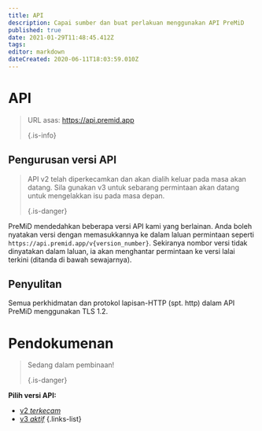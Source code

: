 ```yaml
---
title: API
description: Capai sumber dan buat perlakuan menggunakan API PreMiD
published: true
date: 2021-01-29T11:48:45.412Z
tags:
editor: markdown
dateCreated: 2020-06-11T18:03:59.010Z
---
```


# API

> URL asas: https://api.premid.app 
> 
> {.is-info}

## Pengurusan versi API
> API v2 telah diperkecamkan dan akan dialih keluar pada masa akan datang. Sila gunakan v3 untuk sebarang permintaan akan datang untuk mengelakkan isu pada masa depan. 
> 
> {.is-danger}

PreMiD mendedahkan beberapa versi API kami yang berlainan. Anda boleh nyatakan versi dengan memasukkannya ke dalam laluan permintaan seperti `https://api.premid.app/v{version_number}`. Sekiranya nombor versi tidak dinyatakan dalam laluan, ia akan menghantar permintaan ke versi lalai terkini (ditanda di bawah sewajarnya).

## Penyulitan

Semua perkhidmatan dan protokol lapisan-HTTP (spt. http) dalam API PreMiD menggunakan TLS 1.2.

# Pendokumenan
> Sedang dalam pembinaan! 
> 
> {.is-danger}

**Pilih versi API:**
- [v2 *terkecam*](/dev/api/v2)
- [v3 *aktif*](/dev/api/v3)
{.links-list}
